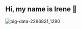 ## Hi, my name is Irene 👋

![big-data-2296821_1280](https://github.com/nenuit/nenuit/assets/170528376/d710fd6b-425d-4fa2-805a-96c21ddb42ab)


<!--
**nenuit/nenuit** is a ✨ _special_ ✨ repository because its `README.md` (this file) appears on your GitHub profile.

Here are some ideas to get you started:

- 🔭 I’m currently working on ...
- 🌱 I’m currently learning ...
- 👯 I’m looking to collaborate on ...
- 🤔 I’m looking for help with ...
- 💬 Ask me about ...
- 📫 How to reach me: ...
- 😄 Pronouns: ...
- ⚡ Fun fact: ...
-->
